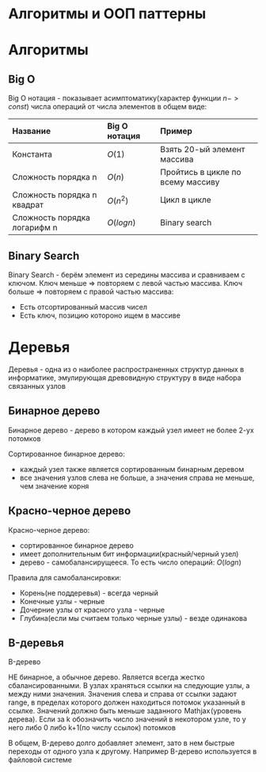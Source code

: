 # Алгоритмы и ООП паттерны

# Алгоритмы

## Big O

Big O нотация - показывает асимптоматику(характер функции $n -> const$) числа операций от числа элементов в общем виде:

| Название                     | Big O нотация | Пример                            |
| :--------------------------- | :------------ | :-------------------------------- |
| Константа                    | $O(1)$        | Взять 20-ый элемент массива       |
| Сложность порядка n          | $O(n)$        | Пройтись в цикле по всему массиву |
| Сложность порядка n квадрат  | $O(n^2)$      | Цикл в цикле                      |
| Сложность порядка логарифм n | $O(log{n})$   | Binary search                     |

## Binary Search

Binary Search - берём элемент из середины массива и сравниваем с ключом. Ключ меньше => повторяем с левой частью массива. Ключ больше => повторяем с правой частью массива:

-   Есть отсортированный массив чисел
-   Есть ключ, позицию котороно ищем в массиве

# Деревья

Деревья - одна из о наиболее распространенных структур данных в информатике, эмулирующая древовидную структуру в виде набора связанных узлов

## Бинарное дерево

Бинарное дерево - дерево в котором каждый узел имеет не более 2-ух потомков

Сортированное бинарное дерево:

-   каждый узел также является сортированным бинарным деревом
-   все значения узлов слева не больше, а значения справа не меньше, чем значение корня

## Красно-черное дерево

Красно-черное дерево:

-   сортированное бинарное дерево
-   имеет дополнительным бит информации(красный/черный узел)
-   дерево - самобалансирущееся. То есть число операций: $O(log{n})$

Правила для самобалансировки:

-   Корень(не поддеревья) - всегда черный
-   Конечные узлы - черные
-   Дочерние узлы от красного узла - черные
-   Глубина(если мы считаем только черные узлы) - везде одинакова

## B-деревья

B-дерево

НЕ бинарное, а обычное дерево. Является всегда жестко сбалансированными. В узлах храняться ссылки на следующие узлы, а между ними значения. Значения слева и справа от ссылки задают range, в пределах которого должен находиться потомок указанный в ссылке. Значений должно быть меньше заданного  Mathjax (уровень дерева). Если за k обозначить число значений в некотором узле, то у него либо 0 либо k+1(по числу ссылок) потомков

В общем, B-дерево долго добавляет элемент, зато в нем быстрые переходы от одного узла к другому. Например B-дерево используется в файловой системе
